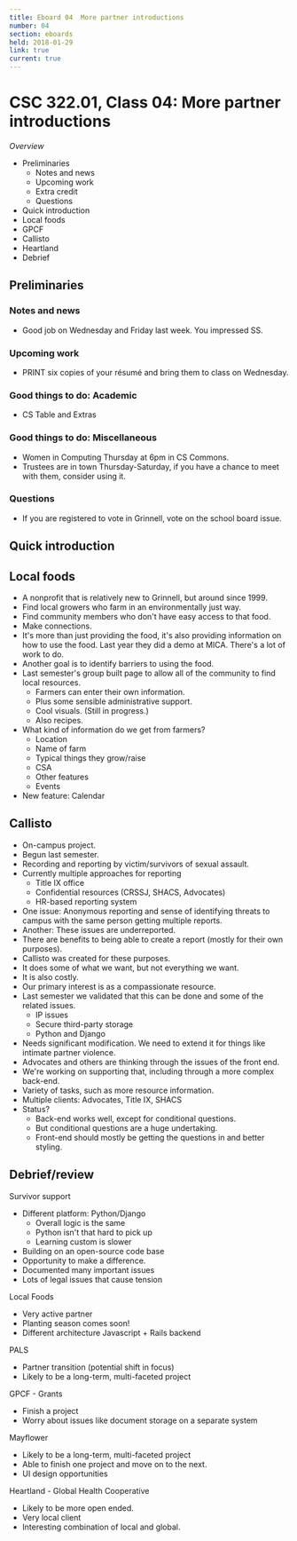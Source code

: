 ```yaml
---
title: Eboard 04  More partner introductions
number: 04
section: eboards
held: 2018-01-29
link: true
current: true
---
```

CSC 322.01, Class 04: More partner introductions
================================================

_Overview_

* Preliminaries
    * Notes and news
    * Upcoming work
    * Extra credit
    * Questions
* Quick introduction
* Local foods
* GPCF
* Callisto
* Heartland
* Debrief

Preliminaries
-------------

### Notes and news

* Good job on Wednesday and Friday last week.  You impressed SS.

### Upcoming work

* PRINT six copies of your résumé and bring them to class on Wednesday.

### Good things to do: Academic

* CS Table and Extras

### Good things to do: Miscellaneous

* Women in Computing Thursday at 6pm in CS Commons.
* Trustees are in town Thursday-Saturday, if you have a chance
  to meet with them, consider using it.

### Questions

* If you are registered to vote in Grinnell, vote on the school board issue.

Quick introduction
------------------

Local foods
-----------

* A nonprofit that is relatively new to Grinnell, but around since
  1999.
* Find local growers who farm in an environmentally just way.
* Find community members who don't have easy access to that food.
* Make connections.
* It's more than just providing the food, it's also providing
  information on how to use the food.  Last year they did a demo
  at MICA.  There's a lot of work to do.
* Another goal is to identify barriers to using the food.
* Last semester's group built page to allow all of the community
  to find local resources.
    * Farmers can enter their own information.
    * Plus some sensible administrative support.
    * Cool visuals.  (Still in progress.)
    * Also recipes.
* What kind of information do we get from farmers?
    * Location
    * Name of farm
    * Typical things they grow/raise
    * CSA
    * Other features
    * Events
* New feature: Calendar

Callisto
--------

* On-campus project.
* Begun last semester.
* Recording and reporting by victim/survivors of sexual assault.
* Currently multiple approaches for reporting
    * Title IX office
    * Confidential resources (CRSSJ, SHACS, Advocates)
    * HR-based reporting system
* One issue: Anonymous reporting and sense of identifying threats
  to campus with the same person getting multiple reports.
* Another: These issues are underreported.
* There are benefits to being able to create a report (mostly
  for their own purposes).
* Callisto was created for these purposes.
* It does some of what we want, but not everything we want.
* It is also costly.
* Our primary interest is as a compassionate resource.
* Last semester we validated that this can be done and some of
  the related issues.
    * IP issues
    * Secure third-party storage
    * Python and Django
* Needs significant modification.  We need to extend it for things
  like intimate partner violence.
* Advocates and others are thinking through the issues of the
  front end.
* We're working on supporting that, including through a more 
  complex back-end.
* Variety of tasks, such as more resource information.
* Multiple clients: Advocates, Title IX, SHACS
* Status?
    * Back-end works well, except for conditional questions.
    * But conditional questions are a huge undertaking.
    * Front-end should mostly be getting the questions in and
      better styling.

Debrief/review
--------------

Survivor support

* Different platform: Python/Django
    * Overall logic is the same
    * Python isn't that hard to pick up
    * Learning custom is slower
* Building on an open-source code base
* Opportunity to make a difference.
* Documented many important issues
* Lots of legal issues that cause tension

Local Foods

* Very active partner
* Planting season comes soon!
* Different architecture Javascript + Rails backend

PALS

* Partner transition (potential shift in focus)
* Likely to be a long-term, multi-faceted project

GPCF - Grants

* Finish a project
* Worry about issues like document storage on a separate system

Mayflower

* Likely to be a long-term, multi-faceted project
* Able to finish one project and move on to the next.
* UI design opportunities

Heartland - Global Health Cooperative

* Likely to be more open ended.
* Very local client
* Interesting combination of local and global.

